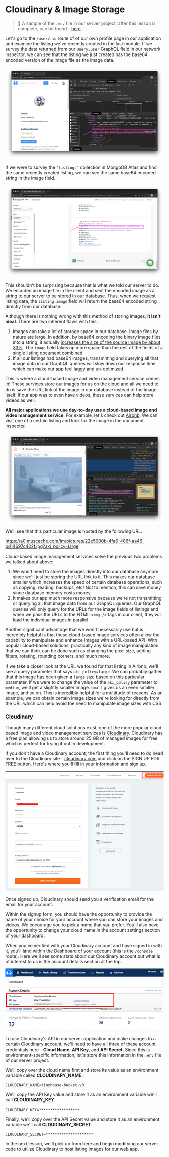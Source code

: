 # Cloudinary & Image Storage

> 📝 A sample of the `.env` file in our server project, after this lesson is complete, can be found - [here](https://gist.github.com/djirdehh/c157bf6fbb6d77197f58c279f7b1478a).<br />

Let's go to the `/user/:id` route of of our own profile page in our application and examine the listing we've recently created in the last module. If we survey the data returned from our `Query.user` GraphQL field in our network inspector, we can see that the listing we just created has the base64 encoded version of the image file as the image data.

![](public/assets/listing-query-image.jpg)

If we were to survey the `"listings"` collection in MongoDB Atlas and find the same recently created listing, we can see the same base64 encoded string in the image field.

![](public/assets/listing-document-image.jpg)

This shouldn't be surprising because that is what we told our server to do. We encoded an image file in the client and sent the encoded image as a string to our server to be stored in our database. Thus, when we request listing data, the `listing.image` field will return the base64 encoded string directly from our database.

Although there is nothing wrong with this method of storing images, **it isn't ideal**. There are two inherent flaws with this:

1.  Images can take a lot of storage space in our database. Image files by nature are large. In addition, by base64 encoding the binary image files into a string, it actually [increases the size of the source image by about 33%](https://developer.mozilla.org/en-US/docs/Web/API/WindowBase64/Base64_encoding_and_decoding#Encoded_size_increase). The `image` field takes up more space than the rest of the fields of a single listing document combined.
2.  If all our listings had base64 images, transmitting and querying all that image data in our GraphQL queries will slow down our response time which can make our app feel laggy and un-optimized.

This is where a cloud-based image and video management service comes in! These services store our images for us on the cloud and all we need to do is save the URL link of the image in our database instead of the image itself. If our app was to even have videos, these services can help store videos as well.

**All major applications we use day-to-day use a cloud-based image and video management service**. For example, let's check out [Airbnb](http://airbnb.com/). We can visit one of a certain listing and look for the image in the document inspector.

![](public/assets/airbnb.jpg)

We'll see that this particular image is hosted by the following URL.

<https://a0.muscache.com/im/pictures/22e5000b-4fa6-486f-aa46-bd14697c422f.jpg?aki_policy=large>

Cloud-based image management services solve the previous two problems we talked about above:

1.  We won't need to store the images directly into our database anymore since we'll just be storing the URL link to it. This makes our database smaller which increases the speed of certain database operations, such as copying, reading, backups, etc! Not to mention, this can save money since database memory costs money.
2.  It makes our app much more responsive because we're not transmitting or querying all that image data from our GraphQL queries. Our GraphQL queries will only query for the URLs for the image fields of listings and when we pass the URLs to the HTML `<img />` tags in our client, they will load the individual images in parallel.

Another significant advantage that we won't necessarily use but is incredibly helpful is that these cloud-based image services often allow the capability to manipulate and enhance images with a URL-based API. With popular cloud-based solutions, practically any kind of image manipulation that we can think can be done such as changing the pixel size, adding filters, rotating, rounding corners, and much more.

If we take a closer look at the URL we found for that listing in Airbnb, we'll see a query parameter that says `aki_policy=large`. We can probably gather that this image has been given a `large` size based on this particular parameter. If we were to change the value of the `aki_policy` parameter to `medium`, we'll get a slightly smaller image. `small` gives us an even smaller image, and so on. This is incredibly helpful for a multitude of reasons. As an example, we can obtain certain image sizes we're looking for directly from the URL which can help avoid the need to manipulate image sizes with CSS.

### Cloudinary

Though many different cloud solutions exist, one of the more popular cloud-based image and video management services is [Cloudinary](http://cloudinary.com/). Cloudinary has a free plan allowing us to store around 25 GB of managed images for free which is perfect for trying it out in development.

If you don't have a Cloudinary account, the first thing you'll need to do head over to the Cloudinary site - [cloudinary.com](http://cloudinary.com) and click on the SIGN UP FOR FREE button. Here's where you'll fill in your information and sign up.

![](public/assets/cloudinary_signup.png)

Once signed up, Cloudinary should send you a verification email for the email for your account.

Within the signup form, you should have the opportunity to provide the name of your choice for your account where you can store your images and videos. We encourage you to pick a name that you prefer. You'll also have the opportunity to change your cloud name in the account settings section of your dashboard.

When you've verified with your Cloudinary account and have signed in with it, you'll land within the Dashboard of your account (this is the `/console` route). Here we'll see some stats about our Cloudinary account but what is of interest to us is the account details section at the top.

![](public/assets/details.png)

To use Cloudinary's API in our server application and make changes to a certain Cloudinary account, we'll need to have all three of these account credentials here - **Cloud Name**, **API Key**, and **API Secret**. Since this is environment-specific information, let's store this information in the `.env` file of our server project.

We'll copy over the cloud name first and store its value as an environment variable called **CLOUDINARY_NAME.**

    CLOUDINARY_NAME=tinyhouse-bucket-v0

We'll copy the API Key value and store it as an environment variable we'll call **CLOUDINARY_KEY**.

    CLOUDINARY_KEY=******************

Finally, we'll copy over the API Secret value and store it as an environment variable we'll call **CLOUDINARY_SECRET**.

    CLOUDINARY_SECRET=*********************

In the next lesson, we'll pick up from here and begin modifying our server code to utilize Cloudinary to host listing images for our web app.
